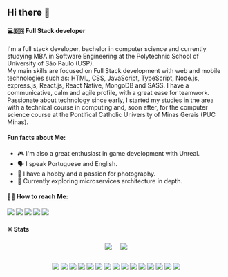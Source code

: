 ## Hi there 🫡

#### 💻🇧🇷 Full Stack developer

I'm a full stack developer, bachelor in computer science and currently studying MBA in Software Engineering at the Polytechnic School of University of São Paulo (USP).
<br>
My main skills are focused on Full Stack development with web and mobile technologies such as: HTML, CSS, JavaScript, TypeScript, Node.js, express.js, React.js, React Native, MongoDB and SASS. I have a communicative, calm and agile profile, with a great ease for teamwork.
<br>
Passionate about technology since early, I started my studies in the area with a technical course in computing and, soon after, for the computer science course at the Pontifical Catholic University of Minas Gerais (PUC Minas).

#### Fun facts about Me:

- 🎮 I'm also a great enthusiast in game development with Unreal.
- 🗣️ I speak Portuguese and English.
- 📸 I have a hobby and a passion for photography.
- 👀 Currently exploring microservices architecture in depth.

#### 👨🏻 How to reach Me:

<a href="tel:+5511942347830"><img src="https://img.icons8.com/doodle/64/apple-phone.png" target="_blank"/></a>
<a href="https://wa.me/5511942347830"><img src="https://img.icons8.com/doodle/64/whatsapp.png" target="_blank"/></a>
<a href="mailto:contato@richardborges.dev"><img src="https://img.icons8.com/doodle/64/new-post.png" target="_blank"/></a>
<a href="https://www.linkedin.com/in/ribborges/"><img src="https://img.icons8.com/doodle/64/linkedin--v2.png" target="_blank"/></a>
<a href="https://richardborges.dev/"><img src="https://img.icons8.com/doodle/64/portfolio.png"></a>

#### ✳️ Stats

<div align="center">
  <div style="display: flex; flex-direction: row; justify-content: center; gap: 20px;">
    <img src="https://github-readme-stats.vercel.app/api?username=ribborges&show_icons=true&theme=dark" />
    <img src="https://github-readme-stats.vercel.app/api/top-langs/?username=ribborges&layout=donut&theme=dark" />
  </div>
</div>

##

<div align="center">
  <img src="https://img.icons8.com/?size=50&id=108784&format=png">
  <img src="https://img.icons8.com/?size=50&id=uJM6fQYqDaZK&format=png">
  <img src="https://img.icons8.com/?size=50&id=QBqFNfPPB2Kx&format=png">
	<img src="https://img.icons8.com/?size=50&id=84710&format=png">
	<img src="https://img.icons8.com/?size=50&id=4PiNHtUJVbLs&format=png">
  <img src="https://img.icons8.com/?size=50&id=hsPbhkOH4FMe&format=png">
  <img src="https://img.icons8.com/?size=50&id=WNoJgbzDr3i2&format=png">
	<img src="https://img.icons8.com/?size=50&id=NfbyHexzVEDk&format=png">
	<img src="https://img.icons8.com/?size=50&id=38561&format=png">
  <img src="https://img.icons8.com/?size=50&id=74402&format=png">
 	<img src="https://img.icons8.com/?size=50&id=33039&format=png">
	<img src="https://img.icons8.com/?size=50&id=22813&format=png">
	<img src="https://img.icons8.com/?size=50&id=20906&format=png">
	<img src="https://img.icons8.com/?size=50&id=haeAxVQEIg0F&format=png">
	<img src="https://img.icons8.com/?size=50&id=34301&format=png">
</div>
